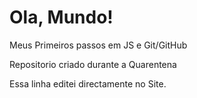 # Ola, Mundo!
 Meus Primeiros passos em JS e Git/GitHub 

 Repositorio criado durante a Quarentena
 
 
Essa linha editei directamente  no Site.
